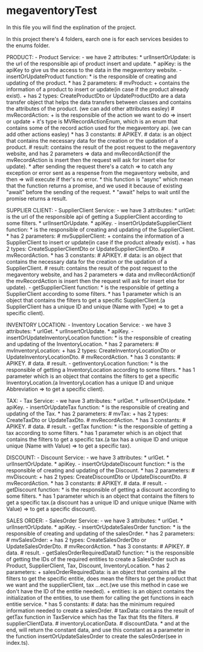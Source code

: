 # megaventoryTest

In this file you will find the explination of the project.

In this project there's 4 folders, earch one is for each services besides to the enums folder.

PRODUCT:
    - Product Service:
        - we have 2 attributes:
            * urlInsertOrUpdate: is the url of the responsible api of product insert and update.
            * apiKey: is the apiKey to give us the access to the data in the megaventory website.
        - insertOrUpdateProduct function:
            * is the responsible of creating and updating of the product.
            * has 2 parameters:
                # mvProduct: 
                    + contains the information of a product to insert or update(in case if the product already exist).
                    + has 2 types: CreateProductDto or UpdateProductDto are a data transfer object that helps the data transfers between classes and contains the attributes of the product. (we can add other attributes easley)
                # mvRecordAction: 
                    + is the responsible of the action we want to do => insert or update
                    + it's type is MVRecordActionEnum, which is an enum that contains some of the record action used for the megaventory api. (we can add other actions easley)
            * has 3 constants:
                # APIKEY.
                # data: is an object that contains the necessary data for the creation or the updation of a product.
                # result: contains the result of the post request to the megaventory website, and has 2 parameters => data and mvRecordAction(if the mvRecordAction is insert then the request will ask for insert else for update).
            * after sending the request there's a catch => to catch any exception or error sent as a respense from the megaventory website, and then => will execute if ther's no error.
            * this function is "async" which mean that the function returns a promise, and we used it because of existing "await" before the sending of the request.
            * "await" helps to wait until the promise returns a result.

SUPPLIER CLIENT:
    - SupplierClient Service:
        - we have 3 attributes:
            * urlGet: is the url of the responsible api of getting a SupplierClient according to some filters.
            * urlInsertOrUpdate.
            * apiKey.
        - insertOrUpdateSupplierClient function:
            * is the responsible of creating and updating of the SupplierClient.
            * has 2 parameters:
                # mvSupplierClient: 
                    + contains the information of a SupplierClient to insert or update(in case if the product already exist).
                    + has 2 types: CreateSupplierClientDto or UpdateSupplierClientDto.
                # mvRecordAction.
            * has 3 constants:
                # APIKEY.
                # data: is an object that contains the necessary data for the creation or the updation of a SupplierClient.
                # result: contains the result of the post request to the megaventory website, and has 2 parameters => data and mvRecordAction(if the mvRecordAction is insert then the request will ask for insert else for update).
        - getSupplierClient function:
            * is the responsible of getting a SupplierClient according to some filters.
            * has 1 parameter which is an object that contains the filters to get a specific SupplierClient.(a SupplierClient has a unique ID and unique (Name with Type) => to get a specific client).

INVENTORY LOCATION:
    - Inventory Location Service:
        - we have 3 attributes:
            * urlGet.
            * urlInsertOrUpdate.
            * apiKey.
        - insertOrUpdateInventoryLocation function:
            * is the responsible of creating and updating of the InventoryLocation.
            * has 2 parameters:
                # mvInventoryLocation: 
                    + has 2 types: CreateInventoryLocationDto or UpdateInventoryLocationDto.
                # mvRecordAction.
            * has 3 constants:
                # APIKEY.
                # data.
                # result.
        - getInventoryLocation function:
            * is the responsible of getting a InventoryLocation according to some filters.
            * has 1 parameter which is an object that contains the filters to get a specific InventoryLocation.(a InventoryLocation has a unique ID and unique Abbreviation => to get a specific client).

TAX:
    - Tax Service:
        - we have 3 attributes:
            * urlGet.
            * urlInsertOrUpdate.
            * apiKey.
        - insertOrUpdateTax function:
            * is the responsible of creating and updating of the Tax.
            * has 2 parameters:
                # mvTax: 
                    + has 2 types: CreateTaxDto or UpdateTaxDto.
                # mvRecordAction.
            * has 3 constants:
                # APIKEY.
                # data.
                # result.
        - getTax function:
            * is the responsible of getting a tax according to some filters.
            * has 1 parameter which is an object that contains the filters to get a specific tax.(a tax has a unique ID and unique unique (Name with Value) => to get a specific tax).

DISCOUNT:
    - Discount Service:
        - we have 3 attributes:
            * urlGet.
            * urlInsertOrUpdate.
            * apiKey.
        - insertOrUpdateDiscount function:
            * is the responsible of creating and updating of the Discount.
            * has 2 parameters:
                # mvDiscount: 
                    + has 2 types: CreateDiscountDto or UpdateDiscountDto.
                # mvRecordAction.
            * has 3 constants:
                # APIKEY.
                # data.
                # result.
        - getDiscount function:
            * is the responsible of getting a discount according to some filters.
            * has 1 parameter which is an object that contains the filters to get a specific tax.(a discount has a unique ID and unique unique (Name with Value) => to get a specific discount).

SALES ORDER:
    - SalesOrder Service:
        - we have 3 attributes:
            * urlGet.
            * urlInsertOrUpdate.
            * apiKey.
        - insertOrUpdateSalesOrder function:
            * is the responsible of creating and updating of the salesOrder.
            * has 2 parameters:
                # mvSalesOrder: 
                    + has 2 types: CreateSalesOrderDto or UpdateSalesOrderDto.
                # mvRecordAction.
            * has 3 constants:
                # APIKEY.
                # data.
                # result.
        - getSalesOrderRequiredDataID function:
            * is the responsible of getting the IDs of the required entities to create a SalesOrder such as Product, SupplierClient, Tax, Discount, InventoryLocation.
            * has 2 parameters:
                + salesOrderRequiredData: is an object that contains all the filters to get the specific entitie, does mean the filters to get the product that we want and the supplierClient, tax ...ect.(we use this method in case we don't have the ID of the entitie needed).
                + entities: is an object contains the initialization of the entities, to use them for calling the get functions in each entitie service.
            * has 5 constants:
                # data: has the minimum required information needed to create a salesOrder.
                # taxData: contains the result of getTax function in TaxService which has the Tax that fits the filters.
                # supplierClientData.
                # inventoryLocationData.
                # discountData.
            * and at the end, will return the constant data, and use this constant as a parameter in the function insertOrUpdateSalesOrder to create the salesOrder(see in index.ts).
